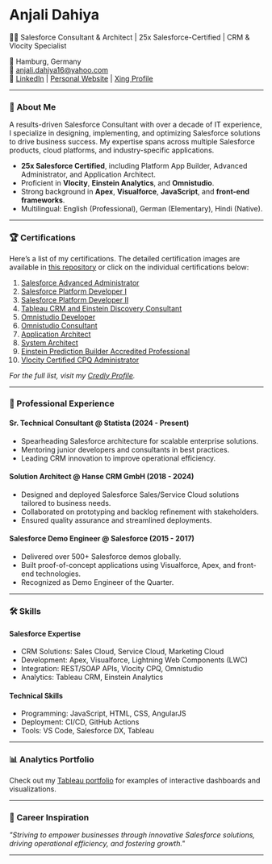 # Anjali Dahiya
👩‍💻 Salesforce Consultant & Architect | 25x Salesforce-Certified | CRM & Vlocity Specialist

📍 Hamburg, Germany  
📧 [anjali.dahiya16@yahoo.com](mailto:anjali.dahiya16@yahoo.com)  
🔗 [LinkedIn](https://www.linkedin.com/in/anjali16) | [Personal Website](https://www.anjali-dahiya.com) | [Xing Profile](https://www.xing.com/profile/Anjali_Dahiya4)

---

### 🌟 About Me
A results-driven Salesforce Consultant with over a decade of IT experience, I specialize in designing, implementing, and optimizing Salesforce solutions to drive business success. My expertise spans across multiple Salesforce products, cloud platforms, and industry-specific applications.

- **25x Salesforce Certified**, including Platform App Builder, Advanced Administrator, and Application Architect.
- Proficient in **Vlocity**, **Einstein Analytics**, and **Omnistudio**.
- Strong background in **Apex**, **Visualforce**, **JavaScript**, and **front-end frameworks**.
- Multilingual: English (Professional), German (Elementary), Hindi (Native).

---

### 🏆 Certifications
Here’s a list of my certifications. The detailed certification images are available in [this repository](#) or click on the individual certifications below:

1. [Salesforce Advanced Administrator](#)
2. [Salesforce Platform Developer I](#)
3. [Salesforce Platform Developer II](#)
4. [Tableau CRM and Einstein Discovery Consultant](#)
5. [Omnistudio Developer](#)
6. [Omnistudio Consultant](#)
7. [Application Architect](#)
8. [System Architect](#)
9. [Einstein Prediction Builder Accredited Professional](#)
10. [Vlocity Certified CPQ Administrator](#)

_For the full list, visit my [Credly Profile](https://www.credly.com/users/anjali-dahiya16)._

---

### 💼 Professional Experience
#### **Sr. Technical Consultant @ Statista (2024 - Present)**
- Spearheading Salesforce architecture for scalable enterprise solutions.
- Mentoring junior developers and consultants in best practices.
- Leading CRM innovation to improve operational efficiency.

#### **Solution Architect @ Hanse CRM GmbH (2018 - 2024)**
- Designed and deployed Salesforce Sales/Service Cloud solutions tailored to business needs.
- Collaborated on prototyping and backlog refinement with stakeholders.
- Ensured quality assurance and streamlined deployments.

#### **Salesforce Demo Engineer @ Salesforce (2015 - 2017)**
- Delivered over 500+ Salesforce demos globally.
- Built proof-of-concept applications using Visualforce, Apex, and front-end technologies.
- Recognized as Demo Engineer of the Quarter.

---

### 🛠 Skills
#### **Salesforce Expertise**
- CRM Solutions: Sales Cloud, Service Cloud, Marketing Cloud
- Development: Apex, Visualforce, Lightning Web Components (LWC)
- Integration: REST/SOAP APIs, Vlocity CPQ, Omnistudio
- Analytics: Tableau CRM, Einstein Analytics

#### **Technical Skills**
- Programming: JavaScript, HTML, CSS, AngularJS
- Deployment: CI/CD, GitHub Actions
- Tools: VS Code, Salesforce DX, Tableau

---

### 📊 Analytics Portfolio
Check out my [Tableau portfolio](https://public.tableau.com/app/profile/anjali.dahiya) for examples of interactive dashboards and visualizations.

---

### 🚀 Career Inspiration
_"Striving to empower businesses through innovative Salesforce solutions, driving operational efficiency, and fostering growth."_

---
